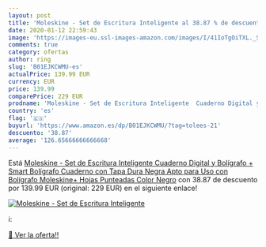 ```yaml
---
layout: post
title: 'Moleskine - Set de Escritura Inteligente al 38.87 % de descuento'
date: 2020-01-12 22:59:43
image: 'https://images-eu.ssl-images-amazon.com/images/I/41IoTgOiTXL._SL200_.jpg'
comments: true
category: ofertas
author: ring
slug: 'B01EJKCWMU-es'
actualPrice: 139.99 EUR
currency: EUR
price: 139.99
comparePrice: 229 EUR
prodname: 'Moleskine - Set de Escritura Inteligente  Cuaderno Digital y Bolígrafo + Smart Bolígrafo  Cuaderno con Tapa Dura Negra Apto para Uso con Bolígrafo Moleskine+  Hojas Punteadas  Color Negro'
country: 'es'
flag: '🇪🇸'
buyurl: 'https://www.amazon.es/dp/B01EJKCWMU/?tag=tolees-21'
descuento: '38.87'
average: '126.65666666666668'
---
```


Está [Moleskine - Set de Escritura Inteligente  Cuaderno Digital y Bolígrafo + Smart Bolígrafo  Cuaderno con Tapa Dura Negra Apto para Uso con Bolígrafo Moleskine+  Hojas Punteadas  Color Negro](https://www.amazon.es/dp/B01EJKCWMU/?tag=tolees-21) con 38.87 de descuento por 139.99 EUR (original: 229 EUR) en el siguiente enlace!

[![Moleskine - Set de Escritura Inteligente](https://images-eu.ssl-images-amazon.com/images/I/41IoTgOiTXL._SL200_.jpg)](https://www.amazon.es/dp/B01EJKCWMU/?tag=tolees-21)

ℹ️:


[🛒 Ver la oferta!!](https://www.amazon.es/dp/B01EJKCWMU/?tag=tolees-21)
